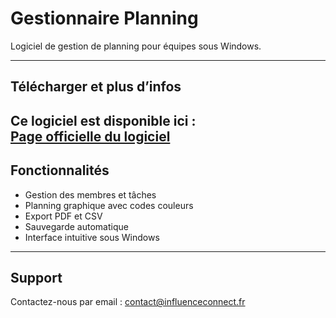 # Gestionnaire Planning

Logiciel de gestion de planning pour équipes sous Windows.

---

## Télécharger et plus d’infos

Ce logiciel est disponible ici :  
[Page officielle du logiciel](https://alexsoscomputer.wixstudio.com/influence-connect/product-page/gestionnaire-planning-v1-1-logiciel-gratuit-de-planning-windows)
---

## Fonctionnalités

- Gestion des membres et tâches  
- Planning graphique avec codes couleurs  
- Export PDF et CSV  
- Sauvegarde automatique  
- Interface intuitive sous Windows

---

## Support

Contactez-nous par email : contact@influenceconnect.fr
